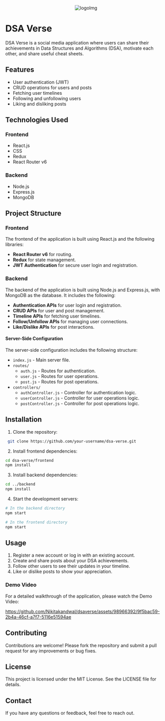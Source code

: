 <p align="center">
  <img src="https://github.com/Nikitakandwal/dsaverse/assets/98966392/482838f0-effc-4c1d-8ddd-bd9942f7d225" alt="logoImg" />
</p>

# DSA Verse

DSA Verse is a social media application where users can share their achievements in Data Structures and Algorithms (DSA), motivate each other, and share useful cheat sheets. 

## Features

- User authentication (JWT)
- CRUD operations for users and posts
- Fetching user timelines
- Following and unfollowing users
- Liking and disliking posts

## Technologies Used

### Frontend

- React.js
- CSS
- Redux
- React Router v6

### Backend

- Node.js
- Express.js
- MongoDB

## Project Structure

### Frontend

The frontend of the application is built using React.js and the following libraries:

- **React Router v6** for routing.
- **Redux** for state management.
- **JWT Authentication** for secure user login and registration.

### Backend

The backend of the application is built using Node.js and Express.js, with MongoDB as the database. It includes the following:

- **Authentication APIs** for user login and registration.
- **CRUD APIs** for user and post management.
- **Timeline APIs** for fetching user timelines.
- **Follow/Unfollow APIs** for managing user connections.
- **Like/Dislike APIs** for post interactions.

#### Server-Side Configuration

The server-side configuration includes the following structure:

- `index.js` - Main server file.
- `routes/`
  - `auth.js` - Routes for authentication.
  - `user.js` - Routes for user operations.
  - `post.js` - Routes for post operations.
- `controllers/`
  - `authController.js` - Controller for authentication logic.
  - `userController.js` - Controller for user operations logic.
  - `postController.js` - Controller for post operations logic.

## Installation

1. Clone the repository:
  ```bash
   git clone https://github.com/your-username/dsa-verse.git
   ```

2. Install frontend dependencies:

  ```bash
  cd dsa-verse/frontend
  npm install
  ```
3. Install backend dependencies:

  ```bash
  cd ../backend
  npm install
  ```
4. Start the development servers:
  ```bash
  # In the backend directory
  npm start

  # In the frontend directory
  npm start
  ```

## Usage
1. Register a new account or log in with an existing account.
2. Create and share posts about your DSA achievements.
3. Follow other users to see their updates in your timeline.
4. Like or dislike posts to show your appreciation.


### Demo Video

For a detailed walkthrough of the application, please watch the Demo Video: 

https://github.com/Nikitakandwal/dsaverse/assets/98966392/9f5bac59-2b4a-46cf-a7f7-5116e51594ae



## Contributing
Contributions are welcome! Please fork the repository and submit a pull request for any improvements or bug fixes.

## License
This project is licensed under the MIT License. See the LICENSE file for details.

## Contact
If you have any questions or feedback, feel free to reach out.
   
